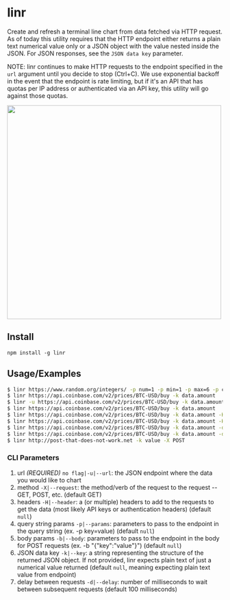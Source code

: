 # linr

Create and refresh a terminal line chart from data fetched via HTTP request. As of today this utility requires that the HTTP endpoint either returns a plain text numerical value only or a JSON object with the value nested inside the JSON. For JSON responses, see the `JSON data key` parameter.

NOTE: linr continues to make HTTP requests to the endpoint specified in the `url` argument until you decide to stop (Ctrl+C). We use exponential backoff in the event that the endpoint is rate limiting, but if it's an API that has quotas per IP address or authenticated via an API key, this utility will go against those quotas.

<img src="https://user-images.githubusercontent.com/13718950/80319524-a93c1d00-87de-11ea-96ab-aa93a51f1543.png" width="500">

## Install

`npm install -g linr`

## Usage/Examples

```sh
$ linr https://www.random.org/integers/ -p num=1 -p min=1 -p max=6 -p col=1 -p base=10 -p format=plain -p rnd=new
$ linr https://api.coinbase.com/v2/prices/BTC-USD/buy -k data.amount
$ linr -u https://api.coinbase.com/v2/prices/BTC-USD/buy -k data.amount
$ linr https://api.coinbase.com/v2/prices/BTC-USD/buy -k data.amount
$ linr https://api.coinbase.com/v2/prices/BTC-USD/buy -k data.amount -H "x-my-header: the_value"
$ linr https://api.coinbase.com/v2/prices/BTC-USD/buy -k data.amount -H "x-my-header: the_value" -H "Another: header"
$ linr https://api.coinbase.com/v2/prices/BTC-USD/buy -k data.amount -d 1000
$ linr https://api.coinbase.com/v2/prices/BTC-USD/buy -k data.amount -d 1000
$ linr http://post-that-does-not-work.net -k value -X POST
```

### CLI Parameters

1. url *(REQUIRED)* `no flag|-u|--url`: the JSON endpoint where the data you would like to chart
2. method `-X|--request`: the method/verb of the request to the request -- GET, POST, etc. (default GET)
3. headers `-H|--header`: a (or multiple) headers to add to the requests to get the data (most likely API keys or authentication headers) (default `null`)
4. query string params `-p|--params`: parameters to pass to the endpoint in the query string (ex. -p key=value) (default `null`)
5. body params `-b|--body`: parameters to pass to the endpoint in the body for POST requests (ex. -b "{\"key\":\"value\"}") (default `null`)
6. JSON data key `-k|--key`: a string representing the structure of the returned JSON object. If not provided, linr expects plain text of just a numerical value returned (default `null`, meaning expecting plain text value from endpoint)
7. delay between requests `-d|--delay`: number of milliseconds to wait between subsequent requests (default 100 milliseconds)